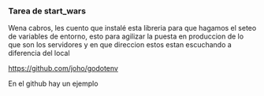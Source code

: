 ### Tarea de start_wars

Wena cabros, les cuento que instalé esta libreria para que hagamos el seteo de variables de entorno, esto para agilizar la
puesta en produccion de lo que son los servidores y en que direccion estos estan escuchando a diferencia del local

https://github.com/joho/godotenv

En el github hay un ejemplo